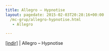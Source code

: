 ```yaml
---
title: Allegro – Hypnotise
layout: pagedate: 2015-02-03T20:28:16+00:00
  /mc-grup/allegro-hypnotise.html
   - Allegro

---
```

<a href="https://cloud.mail.ru/public/6ab17bc6a840/Allegro%20-%20Hypnotise" target="_blank">[indir]</a> | Allegro &#8211; Hypnotise